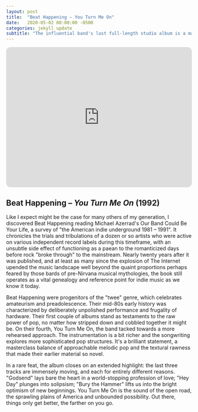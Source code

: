 ```yaml
---
layout: post
title:  "Beat Happening – You Turn Me On"
date:   2020-05-02 00:00:00 -0500
categories: jekyll update
subtitle: "The influential band's last full-length studio album is a masterpiece of raw texture and powerful pop melody."
---
```

<iframe style="border-radius:12px" src="https://open.spotify.com/embed/album/7f7nshc0uj3KMp6G9JWLkS?utm_source=generator" width="100%" height="380" frameBorder="0" allowfullscreen="" allow="autoplay; clipboard-write; encrypted-media; fullscreen; picture-in-picture" loading="lazy"></iframe>

## Beat Happening – _You Turn Me On_ (1992)

Like I expect might be the case for many others of my generation, I discovered Beat Happening reading Michael Azerrad's Our Band Could Be Your Life, a survey of "the American indie underground 1981 – 1991". It chronicles the trials and tribulations of a dozen or so artists who were active on various independent record labels during this timeframe, with an unsubtle side effect of functioning as a paean to the romanticized days before rock "broke through" to the mainstream. Nearly twenty years after it was published, and at least as many since the explosion of The Internet upended the music landscape well beyond the quaint proportions perhaps feared by those bards of pre-Nirvana musical mythologies, the book still operates as a vital genealogy and reference point for indie music as we know it today.

Beat Happening were progenitors of the "twee" genre, which celebrates amateurism and preadolescence. Their mid-80s early history was characterized by deliberately unpolished performance and frugality of hardware. Their first couple of albums stand as testaments to the raw power of pop, no matter how stripped down and cobbled together it might be. On their fourth, You Turn Me On, the band tacked towards a more rehearsed approach. The instrumentation is a bit richer and the songwriting explores more sophisticated pop structures. It's a brilliant statement, a masterclass balance of approachable melodic pop and the textural rawness that made their earlier material so novel.

In a rare feat, the album closes on an extended highlight: the last three tracks are immensely moving, and each for entirely different reasons. "Godsend" lays bare the heart in a world-stopping profession of love; "Hey Day" plunges into solipsism; "Bury the Hammer" lifts us into the bright optimism of new beginnings. You Turn Me On is the sound of the open road, the sprawling plains of America and unbounded possibility. Out there, things only get better, the farther on you go.